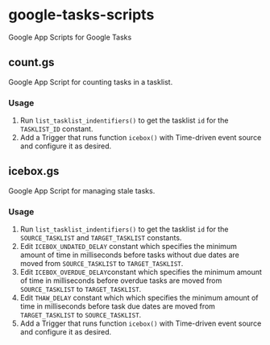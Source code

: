 # google-tasks-scripts
Google App Scripts for Google Tasks

## count.gs
Google App Script for counting tasks in a tasklist.

### Usage
1. Run `list_tasklist_indentifiers()` to get the tasklist `id` for the `TASKLIST_ID` constant.
2. Add a Trigger that runs function `icebox()` with Time-driven event source and configure it as desired.


## icebox.gs
Google App Script for managing stale tasks.

### Usage
1. Run `list_tasklist_indentifiers()` to get the tasklist `id` for the `SOURCE_TASKLIST` and `TARGET_TASKLIST` constants.
2. Edit `ICEBOX_UNDATED_DELAY` constant which specifies the minimum amount of time in milliseconds before tasks without due dates are moved from `SOURCE_TASKLIST` to `TARGET_TASKLIST`.
3. Edit `ICEBOX_OVERDUE_DELAY`constant which specifies the minimum amount of time in milliseconds before overdue tasks are moved from `SOURCE_TASKLIST` to `TARGET_TASKLIST`.
4. Edit `THAW_DELAY` constant which which specifies the minimum amount of time in milliseconds before task due dates are moved from `TARGET_TASKLIST` to `SOURCE_TASKLIST`.
5. Add a Trigger that runs function `icebox()` with Time-driven event source and configure it as desired.
